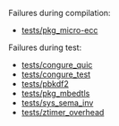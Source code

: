 Failures during compilation:
- [tests/pkg_micro-ecc](tests/pkg_micro-ecc/compilation.failed)

Failures during test:
- [tests/congure_quic](tests/congure_quic/test.failed)
- [tests/congure_test](tests/congure_test/test.failed)
- [tests/pbkdf2](tests/pbkdf2/test.failed)
- [tests/pkg_mbedtls](tests/pkg_mbedtls/test.failed)
- [tests/sys_sema_inv](tests/sys_sema_inv/test.failed)
- [tests/ztimer_overhead](tests/ztimer_overhead/test.failed)

